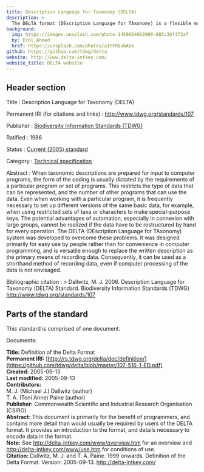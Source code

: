 ```yaml
---
title: Description Language for Taxonomy (DELTA)
description: >
  The DELTA format (DEscription Language for TAxonomy) is a flexible method for encoding taxonomic descriptions for computer processing. DELTA-format data can be used to produce natural-language descriptions, conventional or interactive keys, cladistic or phenetic classifications, and information-retrieval systems.
background:
  img: https://images.unsplash.com/photo-1459664018906-085c36f472af
  by: Erol Ahmed
  href: https://unsplash.com/photos/aIYFR0vbADk
github: https://github.com/tdwg/delta
website: http://www.delta-intkey.com/
website_title: DELTA website
---
```


## Header section

Title
: Description Language for Taxonomy (DELTA)

Permanent IRI (for citations and links)
: <http://www.tdwg.org/standards/107>

Publisher
: [Biodiversity Information Standards (TDWG)](https://www.tdwg.org/)

Ratified
: 1986

Status
: [Current (2005) standard](https://www.tdwg.org/standards/status-and-categories/)

Category
: [Technical specification](https://www.tdwg.org/standards/status-and-categories/#categories%20of%20tdwg%20standards_1)

Abstract
: When taxonomic descriptions are prepared for input to computer programs, the form of the coding is usually dictated by the requirements of a particular program or set of programs. This restricts the type of data that can be represented, and the number of other programs that can use the data. Even when working with a particular program, it is frequently necessary to set up different versions of the same basic data, for example, when using restricted sets of taxa or characters to make special-purpose keys. The potential advantages of automation, especially in connexion with large groups, cannot be realized if the data have to be restructured by hand for every operation. The DELTA (DEscription Language for TAxonomy) system was developed to overcome these problems. It was designed primarily for easy use by people rather than for convenience in computer programming, and is versatile enough to replace the written description as the primary means of recording data. Consequently, it can be used as a shorthand method of recording data, even if computer processing of the data is not envisaged.

Bibliographic citation
: > Dallwitz, M. J. 2006. Description Language for Taxonomy (DELTA) Standard. Biodiversity Information Standards (TDWG) http://www.tdwg.org/standards/107

## Parts of the standard

This standard is comprised of one document.

Documents:

**Title:** Definition of the Delta Format <br/>
**Permanent IRI:** [http://rs.tdwg.org/delta/doc/definition/](https://github.com/tdwg/delta/blob/master/107-516-1-ED.pdf) <br/>
**Created:** 2005-09-13 <br/>
**Last modified:** 2005-09-13 <br/>
**Contributors:** <br/>
M. J. (Michael J.) Dallwitz (author) <br/>
T. A. (Toni Anne) Paine (author) <br/>
**Publisher:** Commonwealth Scientific and Industrial Research Organisation (CSIRO) <br/>
**Abstract:** This document is primarily for the benefit of programmers, and contains more detail than would usually be required by users of the DELTA format. It provides an introduction to the format, and details necessary to encode data in the format. <br/>
**Note:** See http://delta-intkey.com/www/overview.htm for an overview and http://delta-intkey.com/www/use.htm for conditions of use. <br/>
**Citation:** Dallwitz, M. J. and T. A. Paine. 1999 onwards. Definition of the Delta Format. Version: 2005-09-13. http://delta-intkey.com/

